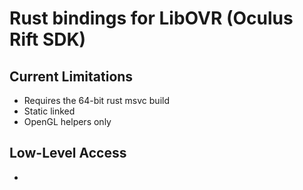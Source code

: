 # Rust bindings for LibOVR (Oculus Rift SDK)

## Current Limitations
- Requires the 64-bit rust msvc build
- Static linked
- OpenGL helpers only

## Low-Level Access
-

>
>
>
